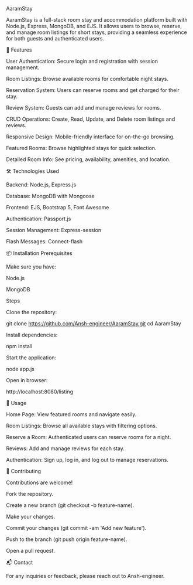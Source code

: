 AaramStay

AaramStay is a full-stack room stay and accommodation platform built with Node.js, Express, MongoDB, and EJS. It allows users to browse, reserve, and manage room listings for short stays, providing a seamless experience for both guests and authenticated users.

🚀 Features

User Authentication: Secure login and registration with session management.

Room Listings: Browse available rooms for comfortable night stays.

Reservation System: Users can reserve rooms and get charged for their stay.

Review System: Guests can add and manage reviews for rooms.

CRUD Operations: Create, Read, Update, and Delete room listings and reviews.

Responsive Design: Mobile-friendly interface for on-the-go browsing.

Featured Rooms: Browse highlighted stays for quick selection.

Detailed Room Info: See pricing, availability, amenities, and location.

🛠️ Technologies Used

Backend: Node.js, Express.js

Database: MongoDB with Mongoose

Frontend: EJS, Bootstrap 5, Font Awesome

Authentication: Passport.js

Session Management: Express-session

Flash Messages: Connect-flash

📦 Installation Prerequisites

Make sure you have:

Node.js

MongoDB

Steps

Clone the repository:

git clone https://github.com/Ansh-engineer/AaramStay.git
cd AaramStay


Install dependencies:

npm install


Start the application:

node app.js


Open in browser:

http://localhost:8080/listing

📄 Usage

Home Page: View featured rooms and navigate easily.

Room Listings: Browse all available stays with filtering options.

Reserve a Room: Authenticated users can reserve rooms for a night.

Reviews: Add and manage reviews for each stay.

Authentication: Sign up, log in, and log out to manage reservations.

🤝 Contributing

Contributions are welcome!

Fork the repository.

Create a new branch (git checkout -b feature-name).

Make your changes.

Commit your changes (git commit -am 'Add new feature').

Push to the branch (git push origin feature-name).

Open a pull request.

📬 Contact

For any inquiries or feedback, please reach out to Ansh-engineer.
